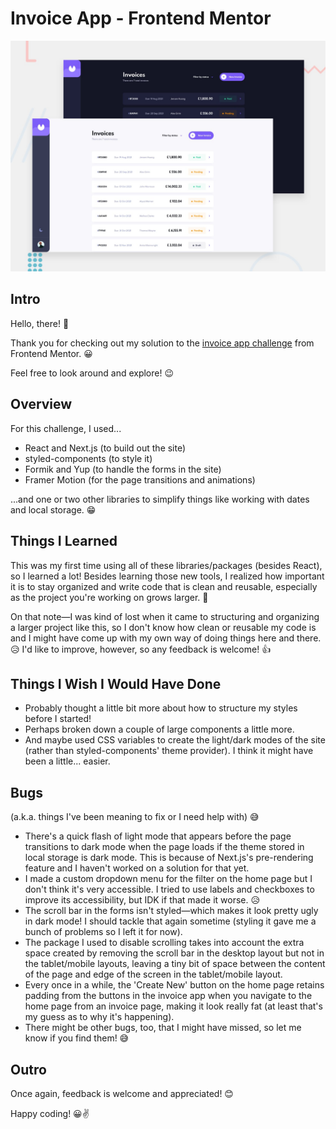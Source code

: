 # Invoice App - Frontend Mentor

![Design preview for the Invoice app coding challenge](./public/preview.jpg)

## Intro

Hello, there! 👋

Thank you for checking out my solution to the [invoice app challenge](https://www.frontendmentor.io/challenges/invoice-app-i7KaLTQjl) from Frontend Mentor. 😀

Feel free to look around and explore! 😉

## Overview

For this challenge, I used...

- React and Next.js (to build out the site)
- styled-components (to style it) 
- Formik and Yup (to handle the forms in the site)
- Framer Motion (for the page transitions and animations)

...and one or two other libraries to simplify things like working with dates and local storage. 😁

## Things I Learned

This was my first time using all of these libraries/packages (besides React), so I learned a lot! Besides learning those new tools, I realized how important it is to stay organized and write code that is clean and reusable, especially as the project you're working on grows larger. 🙂

On that note—I was kind of lost when it came to structuring and organizing a larger project like this, so I don't know how clean or reusable my code is and I might have come up with my own way of doing things here and there. 😥 I'd like to improve, however, so any feedback is welcome! 👍

## Things I Wish I Would Have Done

- Probably thought a little bit more about how to structure my styles before I started!
- Perhaps broken down a couple of large components a little more. 
- And maybe used CSS variables to create the light/dark modes of the site (rather than styled-components' theme provider). I think it might have been a little... easier.

## Bugs

(a.k.a. things I've been meaning to fix or I need help with) 😅

- There's a quick flash of light mode that appears before the page transitions to dark mode when the page loads if the theme stored in local storage is dark mode. This is because of Next.js's pre-rendering feature and I haven't worked on a solution for that yet.
- I made a custom dropdown menu for the filter on the home page but I don't think it's very accessible. I tried to use labels and checkboxes to improve its accessibility, but IDK if that made it worse. 😥
- The scroll bar in the forms isn't styled—which makes it look pretty ugly in dark mode! I should tackle that again sometime (styling it gave me a bunch of problems so I left it for now).
- The package I used to disable scrolling takes into account the extra space created by removing the scroll bar in the desktop layout but not in the tablet/mobile layouts, leaving a tiny bit of space between the content of the page and edge of the screen in the tablet/mobile layout.
- Every once in a while, the 'Create New' button on the home page retains padding from the buttons in the invoice app when you navigate to the home page from an invoice page, making it look really fat (at least that's my guess as to why it's happening).
- There might be other bugs, too, that I might have missed, so let me know if you find them! 😅

## Outro

Once again, feedback is welcome and appreciated! 😊

Happy coding! 😀✌
